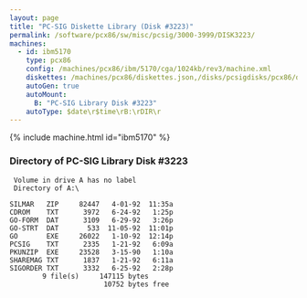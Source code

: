 ```yaml
---
layout: page
title: "PC-SIG Diskette Library (Disk #3223)"
permalink: /software/pcx86/sw/misc/pcsig/3000-3999/DISK3223/
machines:
  - id: ibm5170
    type: pcx86
    config: /machines/pcx86/ibm/5170/cga/1024kb/rev3/machine.xml
    diskettes: /machines/pcx86/diskettes.json,/disks/pcsigdisks/pcx86/diskettes.json
    autoGen: true
    autoMount:
      B: "PC-SIG Library Disk #3223"
    autoType: $date\r$time\rB:\rDIR\r
---
```


{% include machine.html id="ibm5170" %}

### Directory of PC-SIG Library Disk #3223

     Volume in drive A has no label
     Directory of A:\

    SILMAR   ZIP     82447   4-01-92  11:35a
    CDROM    TXT      3972   6-24-92   1:25p
    GO-FORM  DAT      3109   6-29-92   3:26p
    GO-STRT  DAT       533  11-05-92  11:01p
    GO       EXE     26022   1-10-92  12:14p
    PCSIG    TXT      2335   1-21-92   6:09a
    PKUNZIP  EXE     23528   3-15-90   1:10a
    SHAREMAG TXT      1837   1-21-92   6:11a
    SIGORDER TXT      3332   6-25-92   2:28p
            9 file(s)     147115 bytes
                           10752 bytes free
